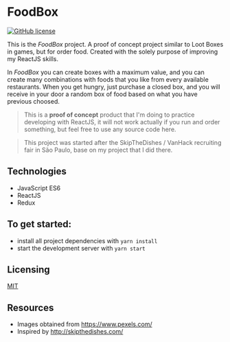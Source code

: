 # FoodBox

[![GitHub license](https://img.shields.io/badge/license-MIT-blue.svg)](https://github.com/tschleuss/foodbox/blob/master/LICENSE)

This is the _FoodBox_ project. A proof of concept project similar to Loot Boxes in games, but for order food. Created with the solely purpose of improving my ReactJS skills.

In _FoodBox_ you can create boxes with a maximum value, and you can create many combinations with foods that you like from every available restaurants. When you get hungry, just purchase a closed box, and you will receive in your door a random box of food based on what you have previous choosed.

> This is a **proof of concept** product that I'm doing to practice developing with ReactJS, it will not work actually if you run and order something, but feel free to use any source code here.

> This project was started after the SkipTheDishes / VanHack recruiting fair in São Paulo, base on my project that I did there.

## Technologies

* JavaScript ES6
* ReactJS
* Redux

## To get started:

* install all project dependencies with `yarn install`
* start the development server with `yarn start`

## Licensing

[MIT](./LICENSE)

## Resources

* Images obtained from https://www.pexels.com/
* Inspired by http://skipthedishes.com/

